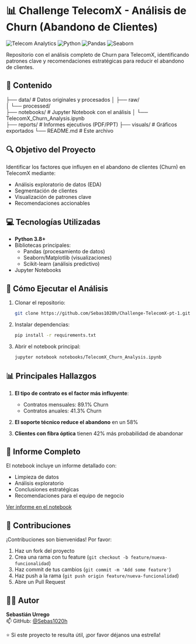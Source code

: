 # 📊 Challenge TelecomX - Análisis de Churn (Abandono de Clientes)

![Telecom Analytics](https://img.shields.io/badge/Telecom-Churn_Analysis-blue) 
![Python](https://img.shields.io/badge/Python-3.8%2B-yellowgreen)
![Pandas](https://img.shields.io/badge/Pandas-1.3+-brightgreen)
![Seaborn](https://img.shields.io/badge/Visualization-Seaborn-orange)

Repositorio con el análisis completo de Churn para TelecomX, identificando patrones clave y recomendaciones estratégicas para reducir el abandono de clientes.

## 📌 Contenido

  ├── data/                    # Datos originales y procesados
  │   ├── raw/                 
  │   └── processed/           
  ├── notebooks/               # Jupyter Notebook con el análisis
  │   └── TelecomX_Churn_Analysis.ipynb  
  ├── reports/                 # Informes ejecutivos (PDF/PPT)
  ├── visuals/                 # Gráficos exportados
  └── README.md                # Este archivo


## 🔍 Objetivo del Proyecto

Identificar los factores que influyen en el abandono de clientes (Churn) en TelecomX mediante:
- Análisis exploratorio de datos (EDA)
- Segmentación de clientes
- Visualización de patrones clave
- Recomendaciones accionables

## 💻 Tecnologías Utilizadas

- **Python 3.8+**
- Bibliotecas principales:
  - Pandas (procesamiento de datos)
  - Seaborn/Matplotlib (visualizaciones)
  - Scikit-learn (análisis predictivo)
- Jupyter Notebooks

## 🚀 Cómo Ejecutar el Análisis

1. Clonar el repositorio:
   ```bash
   git clone https://github.com/Sebas1020h/Challenge-TelecomX-pt-1.git
   ```
2. Instalar dependencias:
   ```bash
   pip install -r requirements.txt
   ```
3. Abrir el notebook principal:
   ```bash
   jupyter notebook notebooks/TelecomX_Churn_Analysis.ipynb
   ```

## 📊 Principales Hallazgos

1. **El tipo de contrato es el factor más influyente**:
   - Contratos mensuales: 89.1% Churn
   - Contratos anuales: 41.3% Churn

2. **El soporte técnico reduce el abandono** en un 58%

3. **Clientes con fibra óptica** tienen 42% más probabilidad de abandonar

## 📄 Informe Completo

El notebook incluye un informe detallado con:
- Limpieza de datos
- Análisis exploratorio
- Conclusiones estratégicas
- Recomendaciones para el equipo de negocio

[Ver informe en el notebook](notebooks/TelecomX_Churn_Analysis.ipynb)

## 🤝 Contribuciones

¡Contribuciones son bienvenidas! Por favor:
1. Haz un fork del proyecto
2. Crea una rama con tu feature (`git checkout -b feature/nueva-funcionalidad`)
3. Haz commit de tus cambios (`git commit -m 'Add some feature'`)
4. Haz push a la rama (`git push origin feature/nueva-funcionalidad`)
5. Abre un Pull Request

## 🧑‍💻 Autor

**Sebastián Urrego**  
📫 GitHub: [@Sebas1020h](https://github.com/Sebas1020h)

⭐ Si este proyecto te resulta útil, ¡por favor déjanos una estrella!

